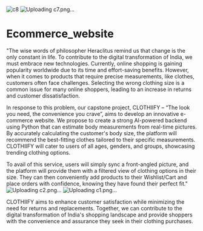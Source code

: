 ![c8](https://github.com/Shrutika85/Ecommerce_website/assets/84794427/86b8507d-d55c-442a-a9fd-80ced714c022)
![Uploading c7.png…]()
# Ecommerce_website

"The wise words of philosopher Heraclitus remind us that change is the only constant in life. To contribute to the digital transformation of India, we must embrace new technologies. Currently, online shopping is gaining popularity worldwide due to its time and effort-saving benefits. However, when it comes to products that require precise measurements, like clothes, customers often face challenges. Selecting the wrong clothing size is a common issue for many online shoppers, leading to an increase in returns and customer dissatisfaction.

In response to this problem, our capstone project, CLOTHIIFY – “The look you need, the convenience you crave”, aims to develop an innovative e-commerce website. We propose to create a strong AI-powered backend using Python that can estimate body measurements from real-time pictures. By accurately calculating the customer's body size, the platform will recommend the best-fitting clothes tailored to their specific measurements. CLOTHIIFY will cater to users of all ages, genders, and groups, showcasing trending clothing options.

To avail of this service, users will simply sync a front-angled picture, and the platform will provide them with a filtered view of clothing options in their size. They can then conveniently add products to their Wishlist/Cart and place orders with confidence, knowing they have found their perfect fit."![Uploading c2.png…]()
![Uploading c1.png…]()


CLOTHIIFY aims to enhance customer satisfaction while minimizing the need for returns and replacements. Together, we can contribute to the digital transformation of India's shopping landscape and provide shoppers with the convenience and assurance they seek in their clothing purchases.
